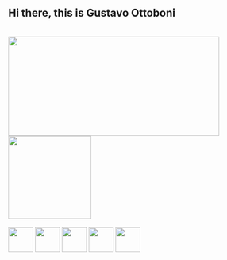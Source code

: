 ## Hi there, this is Gustavo Ottoboni 

<div style="display: inline-block"><br>
  <a href="https://github.com/ottoguz">
    <img align="center" height="200em" width="425em" src="https://github-readme-stats.vercel.app/api/?username=ottoguz&show_icons=true&theme=github_dark&include_all_commits=true&repo=Awax-project" />
  </a>
  <a href="https://github.com/ottoguz">
    <img align="center" height="167em" margin-top="20px" src="https://github-readme-stats.vercel.app/api/top-langs/?username=ottoguz&layout=compact&langs_count=16&theme=github_dark" />
  </a>
</div>    

<div><br>
  <img align="center" height="50px" src="https://cdn.jsdelivr.net/gh/devicons/devicon/icons/html5/html5-plain-wordmark.svg" />
  <img align="center" height="50px" src="https://cdn.jsdelivr.net/gh/devicons/devicon/icons/css3/css3-plain-wordmark.svg" />
  <img align="center" height="50px" src="https://cdn.jsdelivr.net/gh/devicons/devicon/icons/javascript/javascript-plain.svg" />
  <img align="center" height="50px" src="https://cdn.jsdelivr.net/gh/devicons/devicon/icons/python/python-original-wordmark.svg" />
  <img align="center" height="50px" src="https://cdn.jsdelivr.net/gh/devicons/devicon/icons/jupyter/jupyter-original-wordmark.svg" />      
</div>          
          




